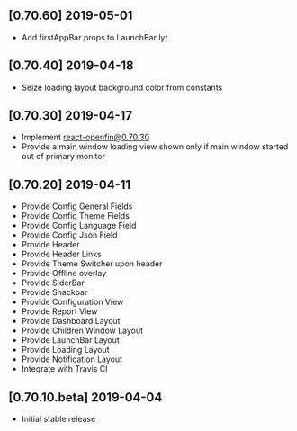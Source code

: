 ## [0.70.60] 2019-05-01
- Add firstAppBar props to LaunchBar lyt

## [0.70.40] 2019-04-18
- Seize loading layout background color from constants

## [0.70.30] 2019-04-17
- Implement react-openfin@0.70.30
- Provide a main window loading view shown only if main window started out of primary monitor

## [0.70.20] 2019-04-11
- Provide Config General Fields
- Provide Config Theme Fields
- Provide Config Language Field
- Provide Config Json Field
- Provide Header
- Provide Header Links
- Provide Theme Switcher upon header
- Provide Offline overlay
- Provide SiderBar
- Provide Snackbar
- Provide Configuration View
- Provide Report View
- Provide Dashboard Layout
- Provide Children Window Layout
- Provide LaunchBar Layout
- Provide Loading Layout
- Provide Notification Layout
- Integrate with Travis CI

## [0.70.10.beta] 2019-04-04
- Initial stable release